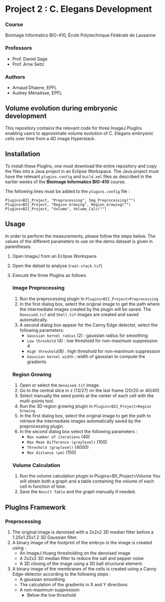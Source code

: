 # Project 2 : C. Elegans Development

### Course
Bioimage Informatics BIO-410, École Polytechnique Fédérale de Lausanne

### Professors
- Prof. Daniel Sage
- Prof. Arne Seitz

### Authors
- Arnaud Dhaene, EPFL
- Audrey Ménaësse, EPFL

## Volume evolution during embryonic development
This repository contains the relevant code for three ImageJ PlugIns 
enabling users to approximate volume evolution of C. Elegans embryonic
cells over time from a 4D image Hyperstack.


## Installation
To install these PlugIns, one must download the entire repository and copy the files 
into a Java project in an Eclipse Workspace. The Java project must have the relevant 
`plugins.config` and `build.xml` files as described in the earlier weeks of the 
**Bioimage Informatics BIO-410** course.

The following lines must be added to the `plugins.config` file :
```
Plugins>BII_Project, "Preprocessing", Img_Preprocessing("")
Plugins>BII_Project, "Region Growing", Region_Growing("")
Plugins>BII_Project, "Volume", Volume_Calc("")
```
	

## Usage
In order to perform the measurements, please follow the steps below.
The values of the different parameters to use on the demo dataset is given in parentheses.

1. Open ImageJ from an Eclipse Workspace
2. Open the datset to analyse (`real-stack.tif`)
3. Execute the three PlugIns as follows

	### Image Preprocessing
	 1. Run the preprocessing plugin in `Plugins>BII_Project>Preprocessing`
	 2. In the first dialog box, select the original image to get the path 
	where the intermediate images created by the plugin will be saved.
	The `Denoised.tif` and `Shell.tif` images are created and saved automatically.
	 3. A second dialog box appear for the Canny Edge detector, select the 
	following parameters:
		- `Gaussian kernel radius` (2) : gaussian radius for smoothing
		- `Low threshold` (4) : low threshold for non-maximum suppression		 4
		- `High threshold`(8) : high threshold for non-maximum suppression
		- `Gaussian kernel width` :  width of gaussian to compute the gradients
		
	 
	### Region Growing
	1. Open or select the `Denoised.tif` image. 
	2. Go to the central slice in z (13/27) on the last frame (20/20 or 40/40)
	3. Select manually the seed points at the center of each cell with the
	multi-points tool.
	4. Run the 3D region growing plugin in `Plugins>BII_Project>Region Growing`
	5. In the first dialog box, select the original image to get the path 
	to retrieve the intermediate images automatically saved by the preprocessing
	plugin.
	6. In the second dialog box select the following parameters :
		- `Max number of iterations` (40)
		- `Max Mean Difference (graylevel)` (100)
		- `Threshold (graylevel)` (4000)
		- `Max distance (µm)` (150)

	### Volume Calculation
	1. Run the volume calculation plugin in Plugins>BII_Project>Volume
	You will obtain both a graph and a table containing the volume of each cell
	in function of time.
	2. Save the `Result Table` and the graph manually if needed.
	
	
## PlugIns Framework

### Preprocessing
1. The original image is denoised with a 2x2x2 3D median filter before a 1.25x1.25x1.2 3D Gaussian filter.
2. A binary image of the footprint of the embryo in the image is created using :
	- An ImageJ Huang thresholding on the denoised image
	- A 2x2x2 3D median filter to reduce the salt and pepper noise
	- A 3D closing of the image using a 3D ball structural element.
3. A binary image of the membranes of the cells is created using a Canny Edge-detector according to the following steps :
	- A gaussian smoothing
	- The calculation of the gradients in X and Y directions
	- A non-maximum suppression 
		- Below the low threshold
		
